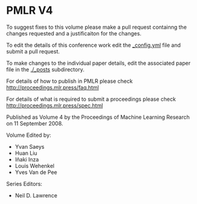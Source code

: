 # PMLR V4

To suggest fixes to this volume please make a pull request containng the changes requested and a justificaiton for the changes.

To edit the details of this conference work edit the [_config.yml](./_config.yml) file and submit a pull request.

To make changes to the individual paper details, edit the associated paper file in the [./_posts](./_posts) subdirectory.

For details of how to publish in PMLR please check http://proceedings.mlr.press/faq.html

For details of what is required to submit a proceedings please check http://proceedings.mlr.press/spec.html



Published as Volume 4 by the Proceedings of Machine Learning Research on 11 September 2008.

Volume Edited by:
  * Yvan Saeys
  * Huan Liu
  * Iñaki Inza
  * Louis Wehenkel
  * Yves Van de Pee

Series Editors:
  * Neil D. Lawrence

